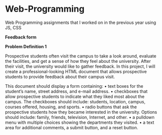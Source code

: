 # Web-Programming
Web Programming assignments that I worked on in the previous year using JS, CSS 

**Feedback form**

**Problem Definition 1**

Prospective students often visit the campus to take a look around, evaluate the facilities, and get a
sense of how they feel about the university. After their visit, the university would like to gather 
feedback. In this project, I will create a professional-looking HTML document that allows prospective 
students to provide feedback about their campus visit.

This  document should display a form containing:
• text boxes for the student’s name, street address, and e-mail address.
• checkboxes that allow prospective students to indicate what they liked most about the campus. The
checkboxes should include: students, location, campus, courses offered, housing, and sports.
• radio buttons that ask the prospective students how they became interested in the university. Options
should include: family, friends, television, Internet, and other.
• a pulldown menu with multiple choices showing the departments they visited.
• a text area for additional comments, a submit button, and a reset button.
